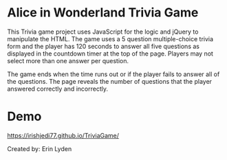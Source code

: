 # Alice in Wonderland Trivia Game

This Trivia game project uses JavaScript for the logic and jQuery to manipulate the HTML. The game uses a 5 question multiple-choice trivia form and the player has 120 seconds to answer all five questions as displayed in the countdown timer at the top of the page. Players may not select more than one answer per question. 

The game ends when the time runs out or if the player fails to answer all of the questions. The page reveals the number of questions that the player answered correctly and incorrectly.

# Demo
https://irishjedi77.github.io/TriviaGame/

Created by: Erin Lyden 
